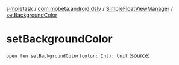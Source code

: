 [simpletask](../../index.md) / [com.mobeta.android.dslv](../index.md) / [SimpleFloatViewManager](index.md) / [setBackgroundColor](.)

# setBackgroundColor

`open fun setBackgroundColor(color: Int): Unit` [(source)](https://github.com/mpcjanssen/simpletask-android/blob/master/src/main/java/com/mobeta/android/dslv/SimpleFloatViewManager.java#L32)